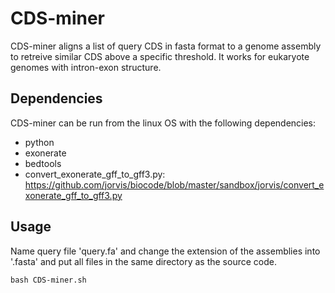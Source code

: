 # CDS-miner

CDS-miner aligns a list of query CDS in fasta format to a genome assembly to retreive similar CDS above a specific threshold. It works for eukaryote genomes with intron-exon structure.

## Dependencies

CDS-miner can be run from the linux OS with the following dependencies:
- python
- exonerate
- bedtools
- convert_exonerate_gff_to_gff3.py: https://github.com/jorvis/biocode/blob/master/sandbox/jorvis/convert_exonerate_gff_to_gff3.py

## Usage

Name query file 'query.fa' and change the extension of the assemblies into '.fasta' and put all files in the same directory as the source code.
```
bash CDS-miner.sh
```
